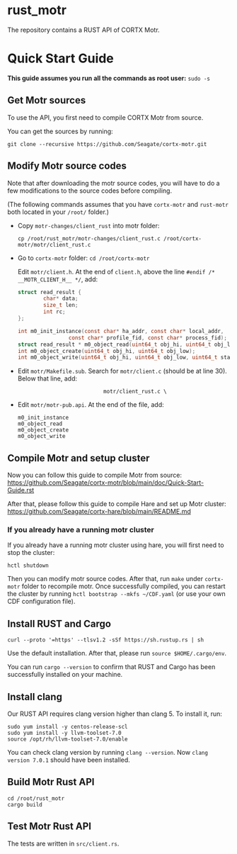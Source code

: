 # rust_motr
The repository contains a RUST API of CORTX Motr.

# Quick Start Guide

__This guide assumes you run all the commands as root user:__ ``sudo -s``

## Get Motr sources
To use the API, you first need to compile CORTX Motr from source.

You can get the sources by running: 

``git clone --recursive https://github.com/Seagate/cortx-motr.git``

## Modify Motr source codes

Note that after downloading the motr source codes, you will have to do a few modifications to the source codes before compiling.

(The following commands assumes that you have `cortx-motr` and `rust-motr` both located in your `/root/` folder.)

* Copy ``motr-changes/client_rust`` into motr folder: 

  ``cp /root/rust_motr/motr-changes/client_rust.c /root/cortx-motr/motr/client_rust.c``


* Go to ``cortx-motr`` folder: ``cd /root/cortx-motr``

  Edit ``motr/client.h``. At the end of `client.h`, above the line ``#endif /* __MOTR_CLIENT_H__ */``, add:

  ```C
  struct read_result {
          char* data;
          size_t len;
          int rc;
  };

  int m0_init_instance(const char* ha_addr, const char* local_addr,
                  const char* profile_fid, const char* process_fid);
  struct read_result * m0_object_read(uint64_t obj_hi, uint64_t obj_low, uint64_t start, uint64_t len);
  int m0_object_create(uint64_t obj_hi, uint64_t obj_low);
  int m0_object_write(uint64_t obj_hi, uint64_t obj_low, uint64_t start, uint64_t len, char* d);
  ```

* Edit ``motr/Makefile.sub``. Search for ``motr/client.c`` (should be at line 30). Below that line, add:

  ```
                             motr/client_rust.c \
  ```

* Edit ``motr/motr-pub.api``. At the end of the file, add:

  ```
  m0_init_instance
  m0_object_read
  m0_object_create
  m0_object_write
  ```

## Compile Motr and setup cluster

Now you can follow this guide to compile Motr from source: https://github.com/Seagate/cortx-motr/blob/main/doc/Quick-Start-Guide.rst

After that, please follow this guide to compile Hare and set up Motr cluster: https://github.com/Seagate/cortx-hare/blob/main/README.md

### If you already have a running motr cluster

If you already have a running motr cluster using hare, you will first need to stop the cluster:

``hctl shutdown``

Then you can modify motr source codes. After that, run ``make`` under ``cortx-motr`` folder to recompile motr. 
Once successfully compiled, you can restart the cluster by running ``hctl bootstrap --mkfs ~/CDF.yaml`` (or use your own CDF configuration file).

## Install RUST and Cargo

``curl --proto '=https' --tlsv1.2 -sSf https://sh.rustup.rs | sh``

Use the default installation. After that, please run ``source $HOME/.cargo/env``.

You can run ``cargo --version`` to confirm that RUST and Cargo has been successfully installed on your machine.

## Install clang

Our RUST API requires clang version higher than clang 5. To install it, run:

```shell
sudo yum install -y centos-release-scl 
sudo yum install -y llvm-toolset-7.0
source /opt/rh/llvm-toolset-7.0/enable
```

You can check clang version by running ``clang --version``. Now ``clang version 7.0.1`` should have been installed.

## Build Motr Rust API

```shell
cd /root/rust_motr
cargo build
```

## Test Motr Rust API

The tests are written in ``src/client.rs``.






